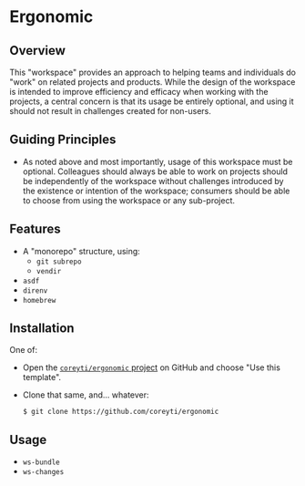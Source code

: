 # Ergonomic

## Overview

This "workspace" provides an approach to helping teams and individuals do "work" on related projects and products. While the design of the workspace is intended to improve efficiency and efficacy when working with the projects, a central concern is that its usage be entirely optional, and using it should not result in challenges created for non-users.

## Guiding Principles

- As noted above and most importantly, usage of this workspace must be optional. Colleagues should always be able to work on projects should be independently of the workspace without challenges introduced by the existence or intention of the workspace; consumers should be able to choose from using the workspace or any sub-project.

## Features

- A "monorepo" structure, using:
  - `git subrepo`
  - `vendir`
- `asdf`
- `direnv`
- `homebrew`

## Installation

One of:

- Open the [`coreyti/ergonomic` project](https://github.com/coreyti/ergonomic) on GitHub and choose "Use this template".
- Clone that same, and... whatever:

  ```shell
  $ git clone https://github.com/coreyti/ergonomic
  ```

## Usage

- `ws-bundle`
- `ws-changes`

